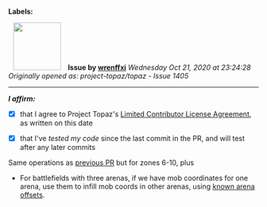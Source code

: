 **Labels:**



<a href="https://github.com/wrenffxi"><img src="https://avatars1.githubusercontent.com/u/21246949?v=4" width="96" height="96" hspace="10"></img></a> **Issue by [wrenffxi](https://github.com/wrenffxi)**
_Wednesday Oct 21, 2020 at 23:24:28_
_Originally opened as: project-topaz/topaz - Issue 1405_

----

<!-- place 'x' mark between square [] brackets to affirm: -->
**_I affirm:_**
- [x] that I agree to Project Topaz's [Limited Contributor License Agreement](http://project-topaz.com/blob/release/CONTRIBUTOR_AGREEMENT.md), as written on this date
- [x] that I've _tested my code_ since the last commit in the PR, and will test after any later commits

Same operations as [previous PR](https://github.com/project-topaz/topaz/pull/1399) but for zones 6-10, plus

* For battlefields with three arenas, if we have mob coordinates for one arena, use them to infill mob coords in other arenas, using [known arena offsets](https://github.com/project-topaz/topaz/blob/release/documentation/BCNM_entrance_coord_and_offsets.txt).

